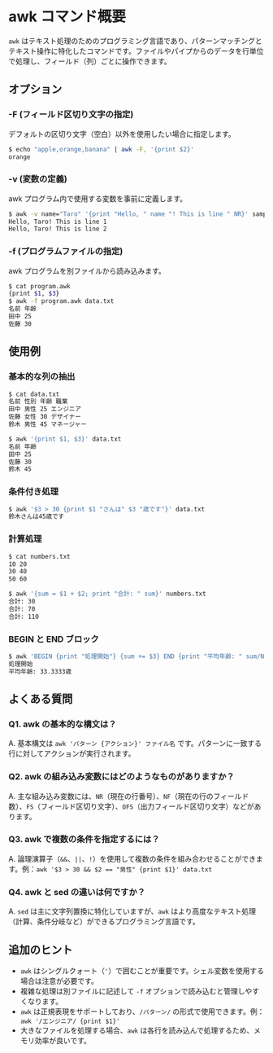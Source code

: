 # awk コマンド概要

`awk` はテキスト処理のためのプログラミング言語であり、パターンマッチングとテキスト操作に特化したコマンドです。ファイルやパイプからのデータを行単位で処理し、フィールド（列）ごとに操作できます。

## オプション

### **-F** (フィールド区切り文字の指定)

デフォルトの区切り文字（空白）以外を使用したい場合に指定します。

```bash
$ echo "apple,orange,banana" | awk -F, '{print $2}'
orange
```

### **-v** (変数の定義)

awk プログラム内で使用する変数を事前に定義します。

```bash
$ awk -v name="Taro" '{print "Hello, " name "! This is line " NR}' sample.txt
Hello, Taro! This is line 1
Hello, Taro! This is line 2
```

### **-f** (プログラムファイルの指定)

awk プログラムを別ファイルから読み込みます。

```bash
$ cat program.awk
{print $1, $3}
$ awk -f program.awk data.txt
名前 年齢
田中 25
佐藤 30
```

## 使用例

### 基本的な列の抽出

```bash
$ cat data.txt
名前 性別 年齢 職業
田中 男性 25 エンジニア
佐藤 女性 30 デザイナー
鈴木 男性 45 マネージャー

$ awk '{print $1, $3}' data.txt
名前 年齢
田中 25
佐藤 30
鈴木 45
```

### 条件付き処理

```bash
$ awk '$3 > 30 {print $1 "さんは" $3 "歳です"}' data.txt
鈴木さんは45歳です
```

### 計算処理

```bash
$ cat numbers.txt
10 20
30 40
50 60

$ awk '{sum = $1 + $2; print "合計: " sum}' numbers.txt
合計: 30
合計: 70
合計: 110
```

### BEGIN と END ブロック

```bash
$ awk 'BEGIN {print "処理開始"} {sum += $3} END {print "平均年齢: " sum/NR "歳"}' data.txt
処理開始
平均年齢: 33.3333歳
```

## よくある質問

### Q1. awk の基本的な構文は？
A. 基本構文は `awk 'パターン {アクション}' ファイル名` です。パターンに一致する行に対してアクションが実行されます。

### Q2. awk の組み込み変数にはどのようなものがありますか？
A. 主な組み込み変数には、`NR`（現在の行番号）、`NF`（現在の行のフィールド数）、`FS`（フィールド区切り文字）、`OFS`（出力フィールド区切り文字）などがあります。

### Q3. awk で複数の条件を指定するには？
A. 論理演算子（`&&`、`||`、`!`）を使用して複数の条件を組み合わせることができます。例：`awk '$3 > 30 && $2 == "男性" {print $1}' data.txt`

### Q4. awk と sed の違いは何ですか？
A. `sed` は主に文字列置換に特化していますが、`awk` はより高度なテキスト処理（計算、条件分岐など）ができるプログラミング言語です。

## 追加のヒント

- `awk` はシングルクォート（`'`）で囲むことが重要です。シェル変数を使用する場合は注意が必要です。
- 複雑な処理は別ファイルに記述して `-f` オプションで読み込むと管理しやすくなります。
- `awk` は正規表現をサポートしており、`/パターン/` の形式で使用できます。例：`awk '/エンジニア/ {print $1}'`
- 大きなファイルを処理する場合、`awk` は各行を読み込んで処理するため、メモリ効率が良いです。